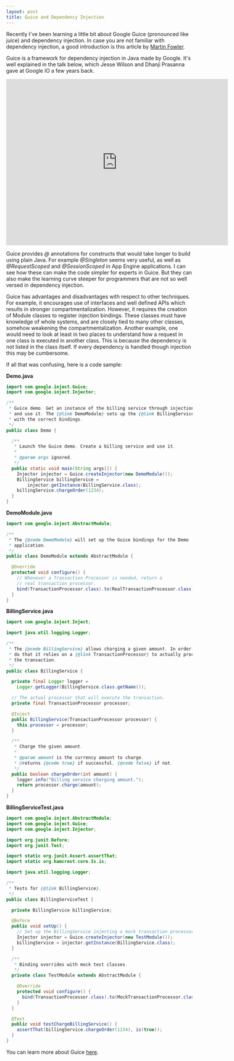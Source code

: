 ```yaml
---
layout: post
title: Guice and Dependency Injection
---
```


<p>
Recently I've been learning a little bit about Google Guice (pronounced like
juice) and dependency injection. In case you are not
familiar with dependency injection, a good introduction is this
article by
<a href="http://martinfowler.com/articles/injection.html">
  Martin Fowler</a>.
</p>

<p>
Guice is a framework for dependency injection in Java made by
Google. It's well explained in the talk below, which Jesse Wilson
and Dhanji Prasanna gave at Google IO a few years back.
</p>

<iframe class="big" width="600" height="450" frameborder="0" allowfullscreen
 src="https://www.youtube.com/embed/hBVJbzAagfs">
</iframe>

<p>
Guice provides <em>@</em> annotations for constructs that would take longer to build using plain Java. For example
<em>@Singleton</em> seems very useful, as well as
<em>@RequestScoped</em> and <em>@SessionScoped</em>
in App Engine applications. I can see how these can make the
code simpler for experts in Guice. But they can also make the
learning curve steeper for programmers that are not so well 
versed in dependency injection.
</p>

<p>
Guice has advantages and disadvantages with respect to
other techniques.
For example, it encourages use of interfaces and well defined
APIs which results in stronger compartmentalization.
However, it requires the creation of Module classes to register
injection bindings. These classes must have knowledge of whole
systems, and are closely tied to many other classes, somehow
weakening the compartmentalization. Another example,
one would need
to look at least in two places to understand how a request in one
class is executed in another class. This is because the dependency
is not listed in the class itself. If every dependency is handled
though injection this may be cumbersome.
</p>

<p>
If all that was confusing, here is a code sample:
</p>

<p>
<strong>Demo.java</strong>
</p>

``` java
import com.google.inject.Guice;
import com.google.inject.Injector;

/**
 * Guice demo. Get an instance of the billing service through injection
 * and use it. The {@link DemoModule} sets up the {@link BillingService}
 * with the correct bindings.
 */
public class Demo {

  /**
   * Launch the Guice demo. Create a billing service and use it.
   *
   * @param args ignored.
   */
  public static void main(String args[]) {
    Injector injector = Guice.createInjector(new DemoModule());
    BillingService billingService =
        injector.getInstance(BillingService.class);
    billingService.chargeOrder(1234);
  }
}
```

<p>
<strong>DemoModule.java</strong>
</p>


``` java
import com.google.inject.AbstractModule;

/**
 * The {@code DemoModule} will set up the Guice bindings for the Demo
 * application.
 */
public class DemoModule extends AbstractModule {

  @Override
  protected void configure() {
    // Whenever a Transaction Processor is needed, return a
    // real transaction processor.
    bind(TransactionProcessor.class).to(RealTransactionProcessor.class);
  }
}
```


<p>
<strong>BillingService.java</strong>
</p>


``` java
import com.google.inject.Inject;

import java.util.logging.Logger;

/**
 * The {@code BillingService} allows charging a given amount. In order to
 * do that it relies on a {@link TransactionProcessor} to actually process
 * the transaction.
 */
public class BillingService {

  private final Logger logger =
    Logger.getLogger(BillingService.class.getName());

  // The actual processor that will execute the transaction.
  private final TransactionProcessor processor;

  @Inject
  public BillingService(TransactionProcessor processor) {
    this.processor = processor;
  }

  /**
   * Charge the given amount.
   *
   * @param amount is the currency amount to charge.
   * @returns {@code true} if successful, {@code false} if not.
   */
  public boolean chargeOrder(int amount) {
    logger.info("Billing service charging amount.");
    return processor.charge(amount);
  }
}
```


<p>
<strong>BillingServiceTest.java</strong>
</p>


``` java
import com.google.inject.AbstractModule;
import com.google.inject.Guice;
import com.google.inject.Injector;

import org.junit.Before;
import org.junit.Test;

import static org.junit.Assert.assertThat;
import static org.hamcrest.core.Is.is;

import java.util.logging.Logger;

/**
 * Tests for {@link BillingService}.
 */
public class BillingServiceTest {

  private BillingService billingService;

  @Before
  public void setUp() {
    // Set up the BillingService injecting a mock transaction processor.
    Injector injector = Guice.createInjector(new TestModule());
    billingService = injector.getInstance(BillingService.class);
  }

  /**
   * Binding overrides with mock test classes.
   */
  private class TestModule extends AbstractModule {

    @Override
    protected void configure() {
      bind(TransactionProcessor.class).to(MockTransactionProcessor.class);
    }
  }

  @Test
  public void testChargeBillingService() {
    assertThat(billingService.chargeOrder(1234), is(true));
  }
}
```


<p>
You can learn more about Guice
<a href="http://code.google.com/p/google-guice/">here</a>.
</p>

